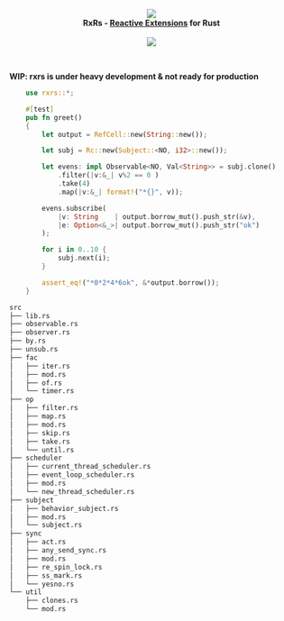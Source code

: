 <p align="center">
<img src="https://github.com/yingDev/rxrs/blob/master/assets/logo.png?raw=true">
<br>
    <b> RxRs - <a href="http://reactivex.io"> Reactive Extensions</a> for Rust </b>
<br><br>
<a href="https://crates.io/crates/rxrs">
    <img src="https://img.shields.io/badge/crates.io-0.2.0--beta1-orange.svg">
</a>
</p>
<br>

__WIP: rxrs is under heavy development & not ready for production__


```rust
    use rxrs::*;

    #[test]
    pub fn greet()
    {
        let output = RefCell::new(String::new());

        let subj = Rc::new(Subject::<NO, i32>::new());

        let evens: impl Observable<NO, Val<String>> = subj.clone()
            .filter(|v:&_| v%2 == 0 )
            .take(4)
            .map(|v:&_| format!("*{}", v));

        evens.subscribe(
            |v: String    | output.borrow_mut().push_str(&v),
            |e: Option<&_>| output.borrow_mut().push_str("ok")
        );

        for i in 0..10 {
            subj.next(i);
        }

        assert_eq!("*0*2*4*6ok", &*output.borrow());
    }

```


```bash
src
├── lib.rs
├── observable.rs
├── observer.rs
├── by.rs
├── unsub.rs
├── fac
│   ├── iter.rs
│   ├── mod.rs
│   ├── of.rs
│   └── timer.rs
├── op
│   ├── filter.rs
│   ├── map.rs
│   ├── mod.rs
│   ├── skip.rs
│   ├── take.rs
│   └── until.rs
├── scheduler
│   ├── current_thread_scheduler.rs
│   ├── event_loop_scheduler.rs
│   ├── mod.rs
│   └── new_thread_scheduler.rs
├── subject
│   ├── behavior_subject.rs
│   ├── mod.rs
│   └── subject.rs
├── sync
│   ├── act.rs
│   ├── any_send_sync.rs
│   ├── mod.rs
│   ├── re_spin_lock.rs
│   ├── ss_mark.rs
│   └── yesno.rs
└── util
    ├── clones.rs
    └── mod.rs

```